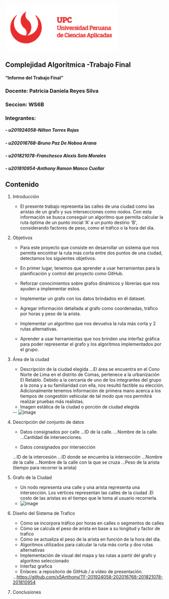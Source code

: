 ![UPC](/assets/upc-logo.png)

## Complejidad Algorítmica -Trabajo Final
#### “Informe del Trabajo Final”

### Docente: Patricia Daniela Reyes Silva

### Seccion: WS6B

### Integrantes:

##### - u201924058-Nilton Torres Rojas
##### - u202016768-Bruno Paz De Noboa Arana
##### - u201821078-Franchesco Alexis Soto Morales
##### - u201810954-Anthony Ramon Manco Cuellar


## Contenido
1. Introducción
    - El presente trabajo representa las calles de una ciudad como las aristas de un grafo y sus intersecciones como nodos. Con esta información se busca conseguir un       algoritmo que permita calcular la ruta óptima de un punto inicial 'A' a un punto destino 'B', considerando factores de peso, como el tráfico o la hora del día.
2. Objetivos
    - Para este proyecto que consiste en desarrollar un sistema que nos permita encontrar la ruta más corta entre dos puntos de una ciudad, detectamos los siguientes         objetivos.

    - En primer lugar, tenemos que aprender a usar herramientas para la planificación y control del proyecto como GitHub.

    - Reforzar conocimientos sobre grafos dinámicos y librerías que nos ayuden a implementar estos.

    - Implementar un grafo con los datos brindados en él dataset.

    - Agregar información detallada al grafo como coordenadas, tráfico por horas y peso de la arista.

    - Implementar un algoritmo que nos devuelva la ruta más corta y 2 rutas alternativas.

    - Aprender a usar herramientas que nos brinden una interfaz gráfica para poder representar el grafo y los algoritmos implementados por el grupo.

3. Área de la ciudad
    - Descripción de la ciudad elegida
    ...El área se encuentra en el Cono Norte de Lima en el distrito de Comas, pertenece a la urbanización El Retablo. Debido a la cercanía de uno de los integrantes del grupo a la zona y a su familiaridad con ella, nos resultó factible su elección. Adicionalmente tenemos información de primera mano acerca a los tiempos de congestión vehicular de tal modo que nos permitirá realizar pruebas más realistas.
    - Imagen estática de la ciudad o porción de ciudad elegida</ul>
    -- ![image](https://user-images.githubusercontent.com/66744988/174499196-ef1bb069-790d-4edb-bd40-248b3456f046.png)
4. Descripción del conjunto de datos
    - Datos consignados por calle
    ...ID de la calle.
    ...Nombre de la calle.
    ...Cantidad de intersecciones.
  
    - Datos consignados por intersección</ul>
    ...ID de la intercesión 
    ...ID donde se encuentra la intersección 
    ...Nombre de la calle
    ...Nombre de la calle con la que se cruza
    ...Peso de la arista (tiempo para recorrer la arista)

5. Grafo de la Ciudad
   - Un nodo representa una calle y una arista representa una intersección. Los vértices representan las calles de la ciudad .El costo de las aristas es el tiempo que      le toma al usuario recorrerla.
   - ![image](https://user-images.githubusercontent.com/66744988/174499534-c4e1156c-b1c2-454c-8b13-1236b7eee27d.png)

6. Diseño del Sistema de Trafico
    - Cómo se incorpora tráfico por horas en calles o segmentos de calles
    - Cómo se calcula el peso de arista en base a su longitud y factor de trafico
    - Cómo se actualiza el peso de la arista en función de la hora del día.
    - Algoritmos utilizados para calcular la ruta más corta y dos rutas alternativas
    - Implementación de visual del mapa y las rutas a partir del grafo y algoritmo seleccionado
    - Interfaz grafica
    - Enlaces: a repositorio de GitHub / a video de presentación.</ul>
    ...https://github.com/x5Anthony/TF-201924058-202016768-201821078-201810954
7. Conclusiones 

